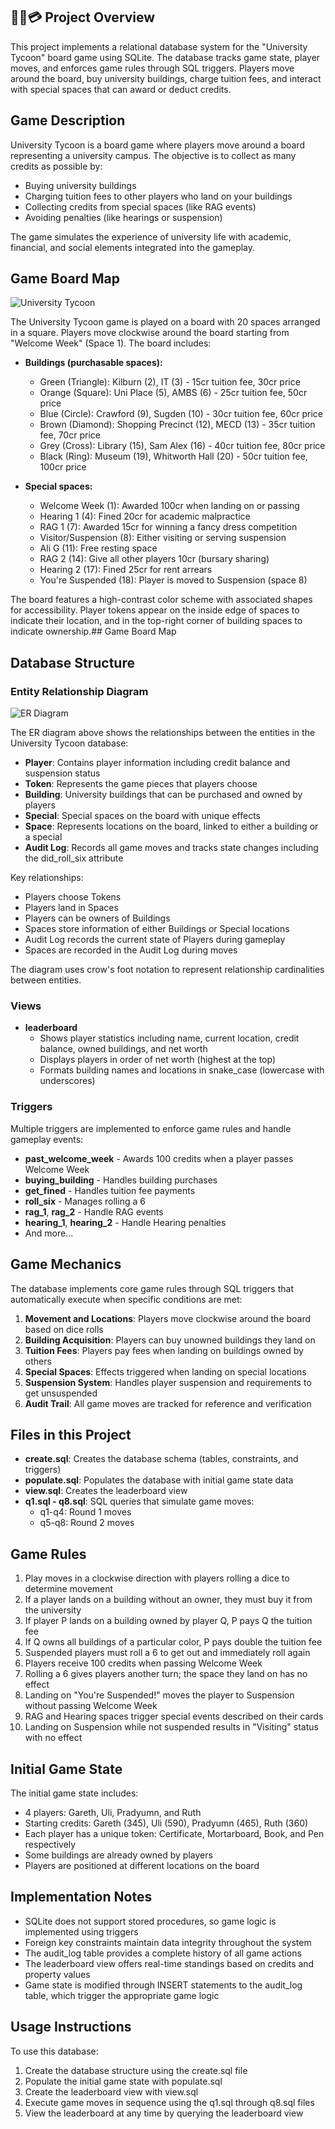 ## 🎲🎩💳 Project Overview

This project implements a relational database system for the "University Tycoon" board game using SQLite. The database tracks game state, player moves, and enforces game rules through SQL triggers. Players move around the board, buy university buildings, charge tuition fees, and interact with special spaces that can award or deduct credits.


## Game Description

University Tycoon is a board game where players move around a board representing a university campus. The objective is to collect as many credits as possible by:
- Buying university buildings
- Charging tuition fees to other players who land on your buildings
- Collecting credits from special spaces (like RAG events)
- Avoiding penalties (like hearings or suspension)

The game simulates the experience of university life with academic, financial, and social elements integrated into the gameplay.

## Game Board Map

![University Tycoon](https://github.com/user-attachments/assets/b5c48394-d7b5-403d-8658-add5e9e8e6a5)

The University Tycoon game is played on a board with 20 spaces arranged in a square. Players move clockwise around the board starting from "Welcome Week" (Space 1). The board includes:

- **Buildings (purchasable spaces):**
  - Green (Triangle): Kilburn (2), IT (3) - 15cr tuition fee, 30cr price
  - Orange (Square): Uni Place (5), AMBS (6) - 25cr tuition fee, 50cr price
  - Blue (Circle): Crawford (9), Sugden (10) - 30cr tuition fee, 60cr price
  - Brown (Diamond): Shopping Precinct (12), MECD (13) - 35cr tuition fee, 70cr price
  - Grey (Cross): Library (15), Sam Alex (16) - 40cr tuition fee, 80cr price
  - Black (Ring): Museum (19), Whitworth Hall (20) - 50cr tuition fee, 100cr price

- **Special spaces:**
  - Welcome Week (1): Awarded 100cr when landing on or passing
  - Hearing 1 (4): Fined 20cr for academic malpractice
  - RAG 1 (7): Awarded 15cr for winning a fancy dress competition
  - Visitor/Suspension (8): Either visiting or serving suspension
  - Ali G (11): Free resting space
  - RAG 2 (14): Give all other players 10cr (bursary sharing)
  - Hearing 2 (17): Fined 25cr for rent arrears
  - You're Suspended (18): Player is moved to Suspension (space 8)

The board features a high-contrast color scheme with associated shapes for accessibility. Player tokens appear on the inside edge of spaces to indicate their location, and in the top-right corner of building spaces to indicate ownership.## Game Board Map

## Database Structure

### Entity Relationship Diagram

![ER Diagram](https://github.com/user-attachments/assets/1cfe91ab-1a98-4b53-b825-5ab51648b13a)

The ER diagram above shows the relationships between the entities in the University Tycoon database:
- **Player**: Contains player information including credit balance and suspension status
- **Token**: Represents the game pieces that players choose
- **Building**: University buildings that can be purchased and owned by players
- **Special**: Special spaces on the board with unique effects
- **Space**: Represents locations on the board, linked to either a building or a special
- **Audit Log**: Records all game moves and tracks state changes including the did_roll_six attribute

Key relationships:
- Players choose Tokens
- Players land in Spaces
- Players can be owners of Buildings
- Spaces store information of either Buildings or Special locations
- Audit Log records the current state of Players during gameplay
- Spaces are recorded in the Audit Log during moves

The diagram uses crow's foot notation to represent relationship cardinalities between entities.

### Views

- **leaderboard**
  - Shows player statistics including name, current location, credit balance, owned buildings, and net worth
  - Displays players in order of net worth (highest at the top)
  - Formats building names and locations in snake_case (lowercase with underscores)

### Triggers

Multiple triggers are implemented to enforce game rules and handle gameplay events:

- **past_welcome_week** - Awards 100 credits when a player passes Welcome Week
- **buying_building** - Handles building purchases
- **get_fined** - Handles tuition fee payments
- **roll_six** - Manages rolling a 6
- **rag_1**, **rag_2** - Handle RAG events
- **hearing_1**, **hearing_2** - Handle Hearing penalties
- And more...

## Game Mechanics

The database implements core game rules through SQL triggers that automatically execute when specific conditions are met:

1. **Movement and Locations**: Players move clockwise around the board based on dice rolls
2. **Building Acquisition**: Players can buy unowned buildings they land on
3. **Tuition Fees**: Players pay fees when landing on buildings owned by others
4. **Special Spaces**: Effects triggered when landing on special locations
5. **Suspension System**: Handles player suspension and requirements to get unsuspended
6. **Audit Trail**: All game moves are tracked for reference and verification

## Files in this Project

- **create.sql**: Creates the database schema (tables, constraints, and triggers)
- **populate.sql**: Populates the database with initial game state data
- **view.sql**: Creates the leaderboard view
- **q1.sql - q8.sql**: SQL queries that simulate game moves:
  - q1-q4: Round 1 moves
  - q5-q8: Round 2 moves

## Game Rules

1. Play moves in a clockwise direction with players rolling a dice to determine movement
2. If a player lands on a building without an owner, they must buy it from the university
3. If player P lands on a building owned by player Q, P pays Q the tuition fee
4. If Q owns all buildings of a particular color, P pays double the tuition fee
5. Suspended players must roll a 6 to get out and immediately roll again
6. Players receive 100 credits when passing Welcome Week
7. Rolling a 6 gives players another turn; the space they land on has no effect
8. Landing on "You're Suspended!" moves the player to Suspension without passing Welcome Week
9. RAG and Hearing spaces trigger special events described on their cards
10. Landing on Suspension while not suspended results in "Visiting" status with no effect

## Initial Game State

The initial game state includes:

- 4 players: Gareth, Uli, Pradyumn, and Ruth
- Starting credits: Gareth (345), Uli (590), Pradyumn (465), Ruth (360)
- Each player has a unique token: Certificate, Mortarboard, Book, and Pen respectively
- Some buildings are already owned by players
- Players are positioned at different locations on the board

## Implementation Notes

- SQLite does not support stored procedures, so game logic is implemented using triggers
- Foreign key constraints maintain data integrity throughout the system
- The audit_log table provides a complete history of all game actions
- The leaderboard view offers real-time standings based on credits and property values
- Game state is modified through INSERT statements to the audit_log table, which trigger the appropriate game logic

## Usage Instructions

To use this database:

1. Create the database structure using the create.sql file
2. Populate the initial game state with populate.sql
3. Create the leaderboard view with view.sql
4. Execute game moves in sequence using the q1.sql through q8.sql files
5. View the leaderboard at any time by querying the leaderboard view
